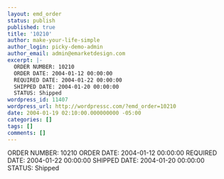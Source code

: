 ```yaml
---
layout: emd_order
status: publish
published: true
title: '10210'
author: make-your-life-simple
author_login: picky-demo-admin
author_email: admin@emarketdesign.com
excerpt: |-
  ORDER NUMBER: 10210
  ORDER DATE: 2004-01-12 00:00:00
  REQUIRED DATE: 2004-01-22 00:00:00
  SHIPPED DATE: 2004-01-20 00:00:00
  STATUS: Shipped
wordpress_id: 11407
wordpress_url: http://wordpressc.com/?emd_order=10210
date: 2004-01-19 02:10:00.000000000 -05:00
categories: []
tags: []
comments: []
---
```

ORDER NUMBER: 10210
ORDER DATE: 2004-01-12 00:00:00
REQUIRED DATE: 2004-01-22 00:00:00
SHIPPED DATE: 2004-01-20 00:00:00
STATUS: Shipped
